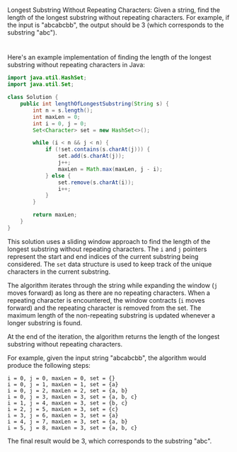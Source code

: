 #
Longest Substring Without Repeating Characters: Given a string, find the length of the longest substring without repeating characters. For example, if the input is "abcabcbb", the output should be 3 (which corresponds to the substring "abc").
#
Here's an example implementation of finding the length of the longest substring without repeating characters in Java:

```java
import java.util.HashSet;
import java.util.Set;

class Solution {
    public int lengthOfLongestSubstring(String s) {
        int n = s.length();
        int maxLen = 0;
        int i = 0, j = 0;
        Set<Character> set = new HashSet<>();

        while (i < n && j < n) {
            if (!set.contains(s.charAt(j))) {
                set.add(s.charAt(j));
                j++;
                maxLen = Math.max(maxLen, j - i);
            } else {
                set.remove(s.charAt(i));
                i++;
            }
        }

        return maxLen;
    }
}
```

This solution uses a sliding window approach to find the length of the longest substring without repeating characters. The `i` and `j` pointers represent the start and end indices of the current substring being considered. The `set` data structure is used to keep track of the unique characters in the current substring.

The algorithm iterates through the string while expanding the window (`j` moves forward) as long as there are no repeating characters. When a repeating character is encountered, the window contracts (`i` moves forward) and the repeating character is removed from the set. The maximum length of the non-repeating substring is updated whenever a longer substring is found.

At the end of the iteration, the algorithm returns the length of the longest substring without repeating characters.

For example, given the input string "abcabcbb", the algorithm would produce the following steps:

```
i = 0, j = 0, maxLen = 0, set = {}
i = 0, j = 1, maxLen = 1, set = {a}
i = 0, j = 2, maxLen = 2, set = {a, b}
i = 0, j = 3, maxLen = 3, set = {a, b, c}
i = 1, j = 4, maxLen = 3, set = {b, c}
i = 2, j = 5, maxLen = 3, set = {c}
i = 3, j = 6, maxLen = 3, set = {a}
i = 4, j = 7, maxLen = 3, set = {a, b}
i = 5, j = 8, maxLen = 3, set = {a, b, c}
```

The final result would be 3, which corresponds to the substring "abc".
